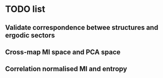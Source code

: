 # TODO list

## Validate correspondence betwee structures and ergodic sectors

## Cross-map MI space and PCA space

## Correlation normalised MI and entropy


